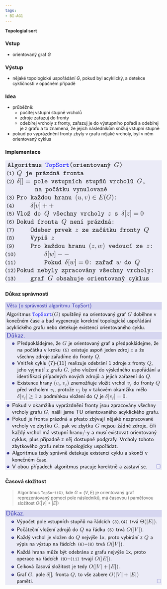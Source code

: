 ```yaml
---
tags:
- BI-AG1
---
```


**Topologial sort**

### Vstup
- orientovaný graf $G$

### Výstup
- nějaké topologické uspořádání $G$, pokud byl acyklický, a detekce cykličnosti v opačném případě

### Idea
- průběžně:
	- počítej vstupní stupně vrcholů
	- zdroje zařazuj do fronty
	- odebírej vrcholy z fronty, zařazuj je do výstupního pořadí a odebírej je z grafu a to znamená, že jejich následníkům snižuj vstupní stupně
- pokud po vyprázdnění fronty zbyly v grafu nějaké vrcholy, byl v něm orientovaný cyklus

### Implementace
![](Attachments/Pasted%20image%2020231107173632.png)

### Důkaz správnosti
![](Attachments/Pasted%20image%2020231107175815.png)
![](Attachments/Pasted%20image%2020231107175822.png)
![](Attachments/Pasted%20image%2020231107175831.png)

### Časová složitost
> Algoritmus `TopSort(G)`, kde $G=(V,E)$ je orientovaný graf reprezentovaný pomocí pole následníků, má časovou i paměťovou složitost $O(|V|+|E|)$

![](Attachments/Pasted%20image%2020231107180012.png)